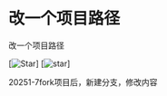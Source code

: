 # 改一个项目路径

改一个项目路径

[![Star](https://gitcode.com/wangyongzheng2/gygxmlj123321/star/badge.svg)]
[![star](https://gitcode.com/GitCode-official-team/EssayCompetition/star/badge.svg)]


20251-7fork项目后，新建分支，修改内容